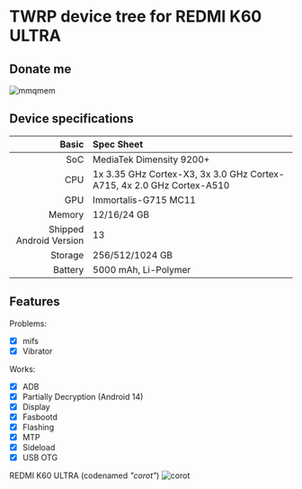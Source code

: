 # TWRP device tree for REDMI K60 ULTRA

## Donate me
![mmqmem](https://img2.imgtp.com/2024/03/05/FdGtaESF.jpg)


## Device specifications

Basic   | Spec Sheet
-------:|:-------------------------
SoC     | MediaTek Dimensity 9200+
CPU     | 1x 3.35 GHz Cortex-X3, 3x 3.0 GHz Cortex-A715, 4x 2.0 GHz Cortex-A510
GPU     | Immortalis-G715 MC11
Memory  | 12/16/24 GB
Shipped Android Version | 13
Storage | 256/512/1024 GB
Battery | 5000 mAh, Li-Polymer

## Features

Problems:
- [X] mifs
- [X] Vibrator

Works:
- [X] ADB
- [X] Partially Decryption (Android 14)
- [X] Display
- [X] Fasbootd
- [X] Flashing
- [X] MTP
- [X] Sideload
- [X] USB OTG

REDMI K60 ULTRA (codenamed _"corot"_)
![corot](https://i02.appmifile.com/329_operator_sg/14/08/2023/3fcfdc0e83081349795e70056be19e35.png)
